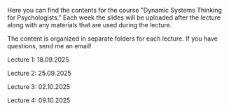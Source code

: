 Here you can find the contents for the course "Dynamic Systems Thinking for Psychologists."
Each week the slides will be uploaded after the lecture along with any materials that are used during the lecture.

The content is organized in separate folders for each lecture. If you have questions, send me an email!

Lecture 1: 18.09.2025

Lecture 2: 25.09.2025

Lecture 3: 02.10.2025

Lecture 4: 09.10.2025
